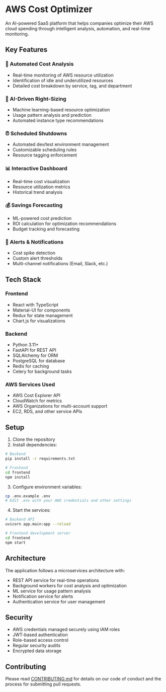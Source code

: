 # AWS Cost Optimizer

An AI-powered SaaS platform that helps companies optimize their AWS cloud spending through intelligent analysis, automation, and real-time monitoring.

## Key Features

### 🤖 Automated Cost Analysis
- Real-time monitoring of AWS resource utilization
- Identification of idle and underutilized resources
- Detailed cost breakdown by service, tag, and department

### 🎯 AI-Driven Right-Sizing
- Machine learning-based resource optimization
- Usage pattern analysis and prediction
- Automated instance type recommendations

### ⏰ Scheduled Shutdowns
- Automated dev/test environment management
- Customizable scheduling rules
- Resource tagging enforcement

### 📊 Interactive Dashboard
- Real-time cost visualization
- Resource utilization metrics
- Historical trend analysis

### 💰 Savings Forecasting
- ML-powered cost prediction
- ROI calculation for optimization recommendations
- Budget tracking and forecasting

### 🔔 Alerts & Notifications
- Cost spike detection
- Custom alert thresholds
- Multi-channel notifications (Email, Slack, etc.)

## Tech Stack

### Frontend
- React with TypeScript
- Material-UI for components
- Redux for state management
- Chart.js for visualizations

### Backend
- Python 3.11+
- FastAPI for REST API
- SQLAlchemy for ORM
- PostgreSQL for database
- Redis for caching
- Celery for background tasks

### AWS Services Used
- AWS Cost Explorer API
- CloudWatch for metrics
- AWS Organizations for multi-account support
- EC2, RDS, and other service APIs

## Setup

1. Clone the repository
2. Install dependencies:
```bash
# Backend
pip install -r requirements.txt

# Frontend
cd frontend
npm install
```

3. Configure environment variables:
```bash
cp .env.example .env
# Edit .env with your AWS credentials and other settings
```

4. Start the services:
```bash
# Backend API
uvicorn app.main:app --reload

# Frontend development server
cd frontend
npm start
```

## Architecture

The application follows a microservices architecture with:
- REST API service for real-time operations
- Background workers for cost analysis and optimization
- ML service for usage pattern analysis
- Notification service for alerts
- Authentication service for user management

## Security

- AWS credentials managed securely using IAM roles
- JWT-based authentication
- Role-based access control
- Regular security audits
- Encrypted data storage

## Contributing

Please read [CONTRIBUTING.md](CONTRIBUTING.md) for details on our code of conduct and the process for submitting pull requests.
